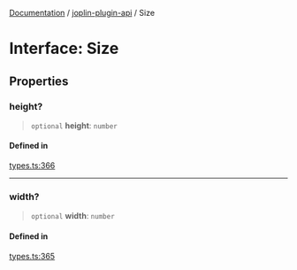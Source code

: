 [Documentation](../../packages.md) / [joplin-plugin-api](../index.md) / Size

# Interface: Size

## Properties

### height?

> `optional` **height**: `number`

#### Defined in

[types.ts:366](https://github.com/rxliuli/joplin-utils/blob/4824c3237f6c8bc282f001f71c149c89286aefdc/packages/joplin-plugin-api/src/types.ts#L366)

---

### width?

> `optional` **width**: `number`

#### Defined in

[types.ts:365](https://github.com/rxliuli/joplin-utils/blob/4824c3237f6c8bc282f001f71c149c89286aefdc/packages/joplin-plugin-api/src/types.ts#L365)
